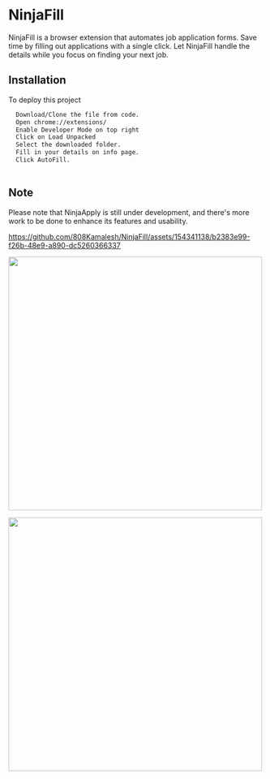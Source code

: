 
# NinjaFill

NinjaFill is a browser extension that automates job application forms. Save time by filling out applications with a single click. Let NinjaFill handle the details while you focus on finding your next job.
## Installation

To deploy this project

```bash
  Download/Clone the file from code. 
  Open chrome://extensions/
  Enable Developer Mode on top right
  Click on Load Unpacked
  Select the downloaded folder.
  Fill in your details on info page.
  Click AutoFill.
  
```



## Note

Please note that NinjaApply is still under development, and there's more work to be done to enhance its features and usability.

https://github.com/808Kamalesh/NinjaFill/assets/154341138/b2383e99-f26b-48e9-a890-dc5260366337

<img src="https://github.com/808Kamalesh/NinjaFill/assets/154341138/4b819299-5914-4d2c-b935-9465384e6e47" width="500"><br>

<img src="https://github.com/808Kamalesh/NinjaFill/assets/154341138/5bc91110-bc34-4f27-8464-13e9c48151e4" width="500">
